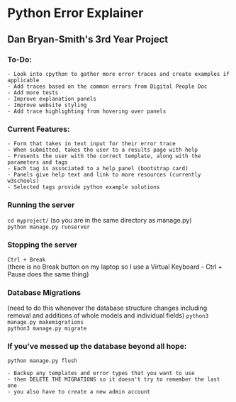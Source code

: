 # Python Error Explainer
## Dan Bryan-Smith's 3rd Year Project

### To-Do:
    - Look into cpython to gather more error traces and create examples if applicable
    - Add traces based on the common errors from Digital People Doc
    - Add more tests
    - Improve explanation panels
    - Improve website styling
    - Add trace highlighting from hovering over panels

### Current Features:
    - Form that takes in text input for their error trace
    - When submitted, takes the user to a results page with help
    - Presents the user with the correct template, along with the parameters and tags
    - Each tag is associated to a help panel (bootstrap card)
    - Panels give help text and link to more resources (currently w3schools)
    - Selected tags provide python example solutions

### Running the server
`cd myproject/` (so you are in the same directory as manage.py)<br>
`python manage.py runserver`

### Stopping the server
`Ctrl + Break`<br>
(there is no Break button on my laptop so I use a Virtual Keyboard - Ctrl + Pause does the same thing)

### Database Migrations 
(need to do this whenever the database structure changes including removal and additions of whole models and individual fields)
`python3 manage.py makemigrations`<br>
`python3 manage.py migrate`

### If you've messed up the database beyond all hope:
`python manage.py flush`<br>

    - Backup any templates and error types that you want to use
    - then DELETE THE MIGRATIONS so it doesn't try to remember the last one
    - you also have to create a new admin account


